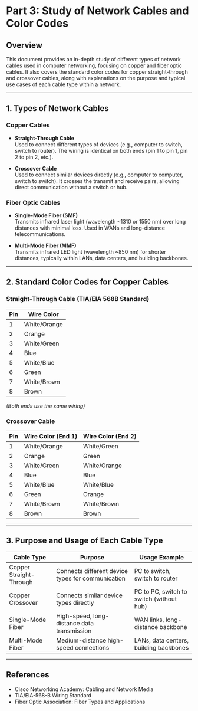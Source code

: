 
# Part 3: Study of Network Cables and Color Codes

## Overview
This document provides an in-depth study of different types of network cables used in computer networking, focusing on copper and fiber optic cables. It also covers the standard color codes for copper straight-through and crossover cables, along with explanations on the purpose and typical use cases of each cable type within a network.

---

## 1. Types of Network Cables

### Copper Cables
- **Straight-Through Cable**  
  Used to connect different types of devices (e.g., computer to switch, switch to router). The wiring is identical on both ends (pin 1 to pin 1, pin 2 to pin 2, etc.).

- **Crossover Cable**  
  Used to connect similar devices directly (e.g., computer to computer, switch to switch). It crosses the transmit and receive pairs, allowing direct communication without a switch or hub.

### Fiber Optic Cables
- **Single-Mode Fiber (SMF)**  
  Transmits infrared laser light (wavelength ~1310 or 1550 nm) over long distances with minimal loss. Used in WANs and long-distance telecommunications.

- **Multi-Mode Fiber (MMF)**  
  Transmits infrared LED light (wavelength ~850 nm) for shorter distances, typically within LANs, data centers, and building backbones.

---

## 2. Standard Color Codes for Copper Cables

### Straight-Through Cable (TIA/EIA 568B Standard)
| Pin | Wire Color   |
|------|-------------|
| 1    | White/Orange|
| 2    | Orange      |
| 3    | White/Green |
| 4    | Blue        |
| 5    | White/Blue  |
| 6    | Green       |
| 7    | White/Brown |
| 8    | Brown       |

*(Both ends use the same wiring)*

### Crossover Cable
| Pin | Wire Color (End 1) | Wire Color (End 2) |
|------|--------------------|--------------------|
| 1    | White/Orange       | White/Green        |
| 2    | Orange             | Green              |
| 3    | White/Green        | White/Orange       |
| 4    | Blue               | Blue               |
| 5    | White/Blue         | White/Blue         |
| 6    | Green              | Orange             |
| 7    | White/Brown        | White/Brown        |
| 8    | Brown              | Brown              |

---

## 3. Purpose and Usage of Each Cable Type

| Cable Type            | Purpose                                           | Usage Example                             |
|-----------------------|-------------------------------------------------|------------------------------------------|
| Copper Straight-Through| Connects different device types for communication| PC to switch, switch to router           |
| Copper Crossover      | Connects similar device types directly           | PC to PC, switch to switch (without hub) |
| Single-Mode Fiber     | High-speed, long-distance data transmission      | WAN links, long-distance backbone        |
| Multi-Mode Fiber      | Medium-distance high-speed connections           | LANs, data centers, building backbones   |

---

## References
- Cisco Networking Academy: Cabling and Network Media  
- TIA/EIA-568-B Wiring Standard  
- Fiber Optic Association: Fiber Types and Applications

